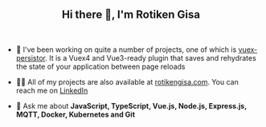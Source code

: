 <h2 align="center">Hi there 👋, I'm Rotiken Gisa</h2>

<br />

- 🔭 I've been working on quite a number of projects, one of which is [vuex-persistor](https://github.com/shadrqen/vuex-persistor). It is a Vuex4 and Vue3-ready plugin that saves and rehydrates the state of your application between page reloads 

- 👨‍💻 All of my projects are also available at [rotikengisa.com](https://rotikengisa.com). You can reach me on [LinkedIn](https://linkedin.com/in/shadrack-rotiken)

- 💬 Ask me about **JavaScript, TypeScript, Vue.js, Node.js, Express.js, MQTT, Docker, Kubernetes and Git**

